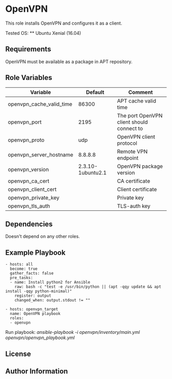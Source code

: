 OpenVPN
=========

This role installs OpenVPN and configures it as a client.

Tested OS:
	** Ubuntu Xenial (16.04)

Requirements
------------

OpenVPN must be available as a package in APT repository.

Role Variables
--------------

| Variable                 | Default           | Comment                                   |
| ------------------------ | ----------------- | ----------------------------------------- |
| openvpn_cache_valid_time | 86300             | APT cache valid time                      |
| openvpn_port             | 2195              | The port OpenVPN client should connect to |
| openvpn_proto            | udp               | OpenVPN client protocol                   |
| openvpn_server_hostname  | 8.8.8.8           | Remote VPN endpoint                       |
| openvpn_version          | 2.3.10-1ubuntu2.1 | OpenVPN package version                   |
| openvpn_ca_cert          |                   | CA certificate                            |
| openvpn_client_cert      |                   | Client certificate                        |
| openvpn_private_key      |                   | Private key                               |
| openvpn_tls_auth         |                   | TLS-auth key                              | 

Dependencies
------------

Doesn't depend on any other roles.

Example Playbook
----------------

	- hosts: all
	  become: true
	  gather_facts: false
	  pre_tasks:
	  - name: Install python2 for Ansible
	    raw: bash -c "test -e /usr/bin/python || (apt -qqy update && apt install -qqy python-minimal)"
	    register: output
	    changed_when: output.stdout != ""

	- hosts: openvpn_target
	  name: OpenVPN playbook
	  roles:
	  - openvpn

Run playbook:
	*ansible-playbook -i openvpn/inventory/main.yml openvpn/openvpn_playbook.yml*

License
-------


Author Information
------------------

